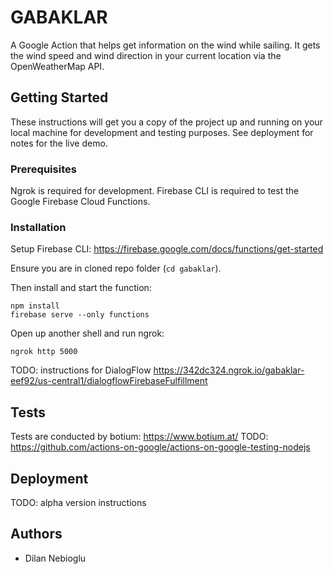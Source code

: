 # GABAKLAR

A Google Action that helps get information on the wind while sailing. It gets the wind speed and wind direction in your current location via the OpenWeatherMap API.

## Getting Started

These instructions will get you a copy of the project up and running on your local machine for development and testing purposes. See deployment for notes for the live demo.

### Prerequisites

Ngrok is required for development.
Firebase CLI is required to test the Google Firebase Cloud Functions.

### Installation

Setup Firebase CLI: https://firebase.google.com/docs/functions/get-started

Ensure you are in cloned repo folder (`cd gabaklar`).

Then install and start the function:

```
npm install
firebase serve --only functions
```
Open up another shell and run ngrok:

```
ngrok http 5000
```
TODO: instructions for DialogFlow
https://342dc324.ngrok.io/gabaklar-eef92/us-central1/dialogflowFirebaseFulfillment

## Tests
Tests are conducted by botium: https://www.botium.at/
TODO: https://github.com/actions-on-google/actions-on-google-testing-nodejs

## Deployment
TODO: alpha version instructions

## Authors

* Dilan Nebioglu